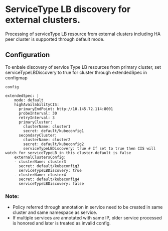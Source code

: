 # ServiceType LB discovery for external clusters.

Processing of serviceType LB resource from external clusters including HA peer cluster is supported through default mode.
 
## Configuration

To enbale discovery of service Type LB resources from primary cluster, set serviceTypeLBDiscovery to true for cluster through extendedSpec in configmap

`config`

```
extendedSpec: |
    mode: default
    highAvailabilityCIS:
      primaryEndPoint: http://10.145.72.114:8001
      probeInterval: 30
      retryInterval: 3
      primaryCluster:
        clusterName: cluster1
        secret: default/kubeconfig1
      secondaryCluster:
        clusterName: cluster2
        secret: default/kubeconfig2
        serviceTypeLBDiscovery: true # If set to true then CIS will watch for serviceTypeLB in this cluster.default is false
    externalClustersConfig:
    - clusterName: cluster3
      secret: default/kubeconfig3
      serviceTypeLBDiscovery: true
    - clusterName: cluster4
      secret: default/kubeconfig4
      serviceTypeLBDiscovery: false
 ```

### Note:

* Policy referred through annotation in service need to be created in same cluster and same namespace as service.
* If multiple services are annotated with same IP, older service processed is honored and later is treated as invalid config.


   